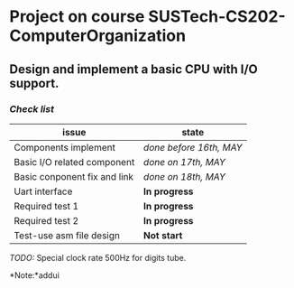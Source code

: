 # Project on course SUSTech-CS202-ComputerOrganization
## Design and implement a basic CPU with I/O support.  
### *Check list*
|issue|state
|----|----
|Components implement|*done before 16th, MAY*
|Basic I/O related component|*done on 17th, MAY*
|Basic conponent fix and link|*done on 18th, MAY*
|Uart interface| **In progress**
|Required test 1|**In progress**
|Required test 2|**In progress**
|Test-use asm file design|**Not start**

*TODO:* Special clock rate 500Hz for digits tube. 

*Note:*addui
